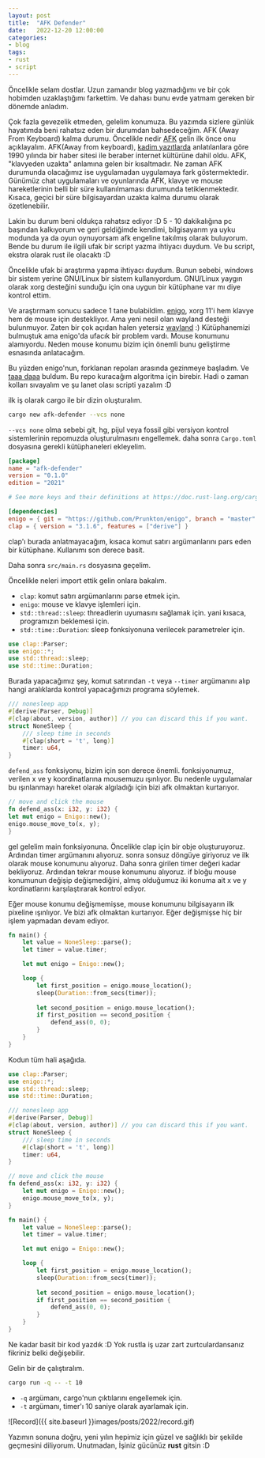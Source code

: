 ```yaml
---
layout: post
title:	"AFK Defender"
date:	2022-12-20 12:00:00
categories:
- blog
tags:
- rust
- script
---
```

Öncelikle selam dostlar.
Uzun zamandır blog yazmadığımı ve bir çok hobimden
uzaklaştığımı farkettim.
Ve dahası bunu evde yatmam gereken bir dönemde anladım.

Çok fazla gevezelik etmeden, gelelim konumuza.
Bu yazımda sizlere günlük 
hayatımda beni rahatsız eden bir durumdan bahsedeceğim.
AFK (Away From Keyboard) kalma durumu. 
Öncelikle nedir 
[AFK](https://en.wikipedia.org/wiki/Glossary_of_video_game_terms#AFK) gelin ilk önce onu açıklayalım.
AFK(Away from keyboard), [kadim yazıtlarda](http://www.textfiles.com/fidonet-on-the-internet/878889/fido0619.txt) 
anlatılanlara göre 
1990 yılında bir haber sitesi ile  beraber
internet kültürüne dahil oldu.
AFK, "klavyeden uzakta" anlamına gelen bir kısaltmadır. 
Ne zaman AFK durumunda olacağımız ise uygulamadan uygulamaya fark göstermektedir.
Günümüz chat uygulamaları ve oyunlarında AFK, 
klavye ve mouse hareketlerinin 
belli bir süre kullanılmaması durumunda tetiklenmektedir.
Kısaca, geçici bir süre 
bilgisayardan uzakta kalma durumu olarak özetlenebilir.

Lakin bu durum beni oldukça rahatsız ediyor :D
5 - 10 dakikalığına pc başından kalkıyorum 
ve geri geldiğimde kendimi, 
bilgisayarım ya uyku modunda ya da 
oyun oynuyorsam afk engeline takılmış olarak buluyorum. 
Bende bu durum ile ilgili ufak bir script yazma ihtiyacı duydum.
Ve bu script, ekstra olarak rust ile olacaktı :D

Öncelikle ufak bi araştırma yapma ihtiyacı duydum.
Bunun sebebi, windows bir sistem yerine 
GNU/Linux bir sistem kullanıyordum.
GNU/Linux yaygın olarak xorg desteğini sunduğu 
için ona uygun bir kütüphane
var mı diye kontrol ettim.

Ve araştırmam sonucu sadece 1 tane bulabildim. 
[enigo](https://github.com/enigo-rs/enigo),
xorg 11'i hem klavye hem de mouse için destekliyor. 
Ama yeni nesil olan wayland desteği bulunmuyor. 
Zaten bir çok açıdan halen yetersiz 
[wayland](https://www.cbtnuggets.com/blog/technology/networking/why-use-wayland-versus-x11) :)
Kütüphanemizi bulmuştuk ama 
enigo'da ufacık bir problem vardı. 
Mouse konumunu alamıyordu.
Neden mouse konumu bizim için önemli bunu 
geliştirme esnasında anlatacağım.

Bu yüzden enigo'nun, 
forklanan repoları arasında gezinmeye başladım.
Ve [taaa daaa](https://github.com/Prunkton/enigo) buldum.
Bu repo kuracağım algoritma için birebir.
Hadi o zaman kolları sıvayalım 
ve şu lanet olası scripti yazalım :D


ilk iş olarak cargo ile bir dizin oluşturalım.
```bash
cargo new afk-defender --vcs none
```
`--vcs none` olma sebebi git, hg, pijul veya fossil 
gibi versiyon kontrol sistemlerinin repomuzda 
oluşturulmasını engellemek.
daha sonra `Cargo.toml` dosyasına gerekli 
kütüphaneleri ekleyelim.
```toml
[package]
name = "afk-defender"
version = "0.1.0"
edition = "2021"

# See more keys and their definitions at https://doc.rust-lang.org/cargo/reference/manifest.html

[dependencies]
enigo = { git = "https://github.com/Prunkton/enigo", branch = "master" }
clap = { version = "3.1.6", features = ["derive"] }
```
clap'ı burada anlatmayacağım, 
kısaca komut satırı argümanlarını pars eden bir kütüphane.
Kullanımı son derece basit.

Daha sonra `src/main.rs` dosyasına geçelim.

Öncelikle neleri import ettik gelin onlara bakalım.
- `clap`: komut satırı argümanlarını parse etmek için.
- `enigo`: mouse ve klavye işlemleri için.
- `std::thread::sleep`: threadlerin uyumasını sağlamak için.
yani kısaca, programızın beklemesi için.
- `std::time::Duration`: sleep fonksiyonuna 
verilecek parametreler için.
```rust
use clap::Parser;
use enigo::*;
use std::thread::sleep;
use std::time::Duration;
```
Burada yapacağımız şey, komut satırından 
`-t` veya `--timer` argümanını alıp 
hangi aralıklarda kontrol yapacağımızı programa söylemek.
```rust
/// nonesleep app
#[derive(Parser, Debug)]
#[clap(about, version, author)] // you can discard this if you want.
struct NoneSleep {
    /// sleep time in seconds
    #[clap(short = 't', long)]
    timer: u64,
}
```
`defend_ass` fonksiyonu, bizim için son derece önemli.
fonksiyonumuz, verilen x ve y koordinatlarına 
mousemuzu ışınlıyor. Bu nedenle uygulamalar bu ışınlanmayı
hareket olarak algıladığı için bizi
afk olmaktan kurtarıyor.
```rust
// move and click the mouse
fn defend_ass(x: i32, y: i32) {
let mut enigo = Enigo::new();
enigo.mouse_move_to(x, y);
}
```
gel gelelim main fonksiyonuna. 
Öncelikle clap için bir obje
oluşturuyoruz. Ardından timer argümanını alıyoruz.
sonra sonsuz döngüye giriyoruz ve 
ilk olarak mouse konumunu alıyoruz. 
Daha sonra girilen timer
değeri kadar bekliyoruz. 
Ardından tekrar mouse konumunu alıyoruz.
if bloğu mouse konumunun 
değişip değişmediğini, almış olduğumuz 
iki konuma ait x ve y kordinatlarını 
karşılaştırarak kontrol ediyor.

Eğer mouse konumu değişmemişse, mouse konumunu
bilgisayarın ilk pixeline ışınlıyor. Ve bizi afk olmaktan
kurtarıyor. Eğer değişmişse hiç bir işlem yapmadan 
devam ediyor.
```rust
fn main() {
    let value = NoneSleep::parse();
    let timer = value.timer;

    let mut enigo = Enigo::new();

    loop {
        let first_position = enigo.mouse_location();
        sleep(Duration::from_secs(timer));
        
        let second_position = enigo.mouse_location();
        if first_position == second_position {
            defend_ass(0, 0);
        }
    }
}
```

Kodun tüm hali aşağıda.
```rust
use clap::Parser;
use enigo::*;
use std::thread::sleep;
use std::time::Duration;

/// nonesleep app
#[derive(Parser, Debug)]
#[clap(about, version, author)] // you can discard this if you want.
struct NoneSleep {
    /// sleep time in seconds
    #[clap(short = 't', long)]
    timer: u64,
}

// move and click the mouse
fn defend_ass(x: i32, y: i32) {
    let mut enigo = Enigo::new();
    enigo.mouse_move_to(x, y);
}

fn main() {
    let value = NoneSleep::parse();
    let timer = value.timer;

    let mut enigo = Enigo::new();

    loop {
        let first_position = enigo.mouse_location();
        sleep(Duration::from_secs(timer));
        
        let second_position = enigo.mouse_location();
        if first_position == second_position {
            defend_ass(0, 0);
        }
    }
}
```
Ne kadar basit bir kod yazdık :D
Yok rustla iş uzar zart zurtculardansanız
fikriniz belki değişebilir.

Gelin bir de çalıştıralım.
```bash
cargo run -q -- -t 10
```
- `-q` argümanı, cargo'nun çıktılarını engellemek için.
- `-t` argümanı, timer'ı 10 saniye olarak ayarlamak için.

![Record]({{ site.baseurl }}images/posts/2022/record.gif)

Yazımın sonuna doğru, yeni yılın hepimiz için güzel ve 
sağlıklı bir şekilde geçmesini diliyorum. Unutmadan,
İşiniz gücünüz **rust** gitsin :D
